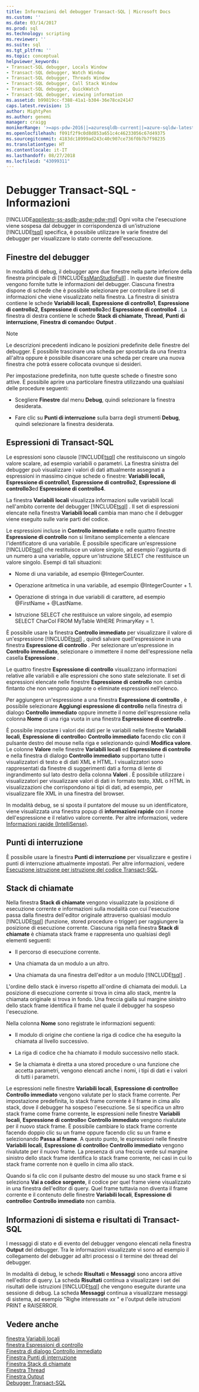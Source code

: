 ```yaml
---
title: Informazioni del debugger Transact-SQL | Microsoft Docs
ms.custom: ''
ms.date: 03/14/2017
ms.prod: sql
ms.technology: scripting
ms.reviewer: ''
ms.suite: sql
ms.tgt_pltfrm: ''
ms.topic: conceptual
helpviewer_keywords:
- Transact-SQL debugger, Locals Window
- Transact-SQL debugger, Watch Window
- Transact-SQL debugger, Threads Window
- Transact-SQL debugger, Call Stack Window
- Transact-SQL debugger, QuickWatch
- Transact-SQL debugger, viewing information
ms.assetid: b99819cc-f388-41a1-b304-36e78ce24147
caps.latest.revision: 15
author: MightyPen
ms.author: genemi
manager: craigg
monikerRange: '>=aps-pdw-2016||=azuresqldb-current||=azure-sqldw-latest||>=sql-server-2016||=sqlallproducts-allversions||>=sql-server-linux-2017||=azuresqldb-mi-current'
ms.openlocfilehash: f091f2f9c0d8d853a651c4c46233056c67d49375
ms.sourcegitcommit: 4183dc18999ad243c40c907ce736f0b7b7f98235
ms.translationtype: HT
ms.contentlocale: it-IT
ms.lasthandoff: 08/27/2018
ms.locfileid: "43099311"
---
```

# <a name="transact-sql-debugger---information"></a>Debugger Transact-SQL - Informazioni
[!INCLUDE[appliesto-ss-asdb-asdw-pdw-md](../../includes/appliesto-ss-asdb-asdw-pdw-md.md)]
  Ogni volta che l'esecuzione viene sospesa dal debugger in corrispondenza di un'istruzione [!INCLUDE[tsql](../../includes/tsql-md.md)] specifica, è possibile utilizzare le varie finestre del debugger per visualizzare lo stato corrente dell'esecuzione.  
  
## <a name="debugger-windows"></a>Finestre del debugger  
 In modalità di debug, il debugger apre due finestre nella parte inferiore della finestra principale di [!INCLUDE[ssManStudioFull](../../includes/ssmanstudiofull-md.md)] . In queste due finestre vengono fornite tutte le informazioni del debugger. Ciascuna finestra dispone di schede che è possibile selezionare per controllare il set di informazioni che viene visualizzato nella finestra. La finestra di sinistra contiene le schede **Variabili locali**, **Espressione di controllo1**, **Espressione di controllo2**, **Espressione di controllo3**ed **Espressione di controllo4** . La finestra di destra contiene le schede **Stack di chiamate**, **Thread**, **Punti di interruzione**, **Finestra di comando**e **Output** .  
  
> [!NOTE]  
>  Le descrizioni precedenti indicano le posizioni predefinite delle finestre del debugger. È possibile trascinare una scheda per spostarla da una finestra all'altra oppure è possibile disancorare una scheda per creare una nuova finestra che potrà essere collocata ovunque si desideri.  
  
 Per impostazione predefinita, non tutte queste schede o finestre sono attive. È possibile aprire una particolare finestra utilizzando una qualsiasi delle procedure seguenti:  
  
-   Scegliere **Finestre** dal menu **Debug**, quindi selezionare la finestra desiderata.  
  
-   Fare clic su **Punti di interruzione** sulla barra degli strumenti **Debug**, quindi selezionare la finestra desiderata.  
  
## <a name="transact-sql-expressions"></a>Espressioni di Transact-SQL  
 Le espressioni sono clausole [!INCLUDE[tsql](../../includes/tsql-md.md)] che restituiscono un singolo valore scalare, ad esempio variabili o parametri. La finestra sinistra del debugger può visualizzare i valori di dati attualmente assegnati a espressioni in massimo cinque schede o finestre: **Variabili locali, Espressione di controllo1**, **Espressione di controllo2**, **Espressione di controllo3**ed **Espressione di controllo4**.  
  
 La finestra **Variabili locali** visualizza informazioni sulle variabili locali nell'ambito corrente del debugger [!INCLUDE[tsql](../../includes/tsql-md.md)] . Il set di espressioni elencate nella finestra **Variabili locali** cambia man mano che il debugger viene eseguito sulle varie parti del codice.  
  
 Le espressioni incluse in **Controllo immediato** e nelle quattro finestre **Espressione di controllo** non si limitano semplicemente a elencare l'identificatore di una variabile. È possibile specificare un'espressione [!INCLUDE[tsql](../../includes/tsql-md.md)] che restituisce un valore singolo, ad esempio l'aggiunta di un numero a una variabile, oppure un'istruzione SELECT che restituisce un valore singolo. Esempi di tali situazioni:  
  
-   Nome di una variabile, ad esempio @IntegerCounter.  
  
-   Operazione aritmetica in una variabile, ad esempio @IntegerCounter + 1.  
  
-   Operazione di stringa in due variabili di carattere, ad esempio @FirstName + @LastName.  
  
-   Istruzione SELECT che restituisce un valore singolo, ad esempio SELECT CharCol FROM MyTable WHERE PrimaryKey = 1.  
  
 È possibile usare la finestra **Controllo immediato** per visualizzare il valore di un'espressione [!INCLUDE[tsql](../../includes/tsql-md.md)] , quindi salvare quell'espressione in una finestra **Espressione di controllo** . Per selezionare un'espressione in **Controllo immediato**, selezionare o immettere il nome dell'espressione nella casella **Espressione** .  
  
 Le quattro finestre **Espressione di controllo** visualizzano informazioni relative alle variabili e alle espressioni che sono state selezionate. Il set di espressioni elencate nelle finestre **Espressione di controllo** non cambia fintanto che non vengono aggiunte o eliminate espressioni nell'elenco.  
  
 Per aggiungere un'espressione a una finestra **Espressione di controllo** , è possibile selezionare **Aggiungi espressione di controllo** nella finestra di dialogo **Controllo immediato** oppure immette il nome dell'espressione nella colonna **Nome** di una riga vuota in una finestra **Espressione di controllo** .  
  
 È possibile impostare i valori dei dati per le variabili nelle finestre **Variabili locali**, **Espressione di controllo**o **Controllo immediato** facendo clic con il pulsante destro del mouse nella riga e selezionando quindi **Modifica valore**. Le colonne **Valore** nelle finestre **Variabili locali** ed **Espressione di controllo** e nella finestra di dialogo **Controllo immediato** supportano tutte i visualizzatori di testo e di dati XML e HTML. I visualizzatori sono rappresentati da finestre di suggerimenti dati a forma di lente di ingrandimento sul lato destro della colonna **Valori** . È possibile utilizzare i visualizzatori per visualizzare valori di dati in formato testo, XML o HTML in visualizzazioni che corrispondono ai tipi di dati, ad esempio, per visualizzare file XML in una finestra del browser.  
  
 In modalità debug, se si sposta il puntatore del mouse su un identificatore, viene visualizzata una finestra popup di **informazioni rapide** con il nome dell'espressione e il relativo valore corrente. Per altre informazioni, vedere [Informazioni rapide &#40;IntelliSense&#41;](../../relational-databases/scripting/quick-info-intellisense.md).  
  
## <a name="breakpoints"></a>Punti di interruzione  
 È possibile usare la finestra **Punti di interruzione** per visualizzare e gestire i punti di interruzione attualmente impostati. Per altre informazioni, vedere [Esecuzione istruzione per istruzione del codice Transact-SQL](../../relational-databases/scripting/step-through-transact-sql-code.md).  
  
## <a name="call-stacks"></a>Stack di chiamate  
 Nella finestra **Stack di chiamate** vengono visualizzate la posizione di esecuzione corrente e informazioni sulla modalità con cui l'esecuzione passa dalla finestra dell'editor originale attraverso qualsiasi modulo [!INCLUDE[tsql](../../includes/tsql-md.md)] (funzione, stored procedure o trigger) per raggiungere la posizione di esecuzione corrente. Ciascuna riga nella finestra **Stack di chiamate** è chiamata stack frame e rappresenta uno qualsiasi degli elementi seguenti:  
  
-   Il percorso di esecuzione corrente.  
  
-   Una chiamata da un modulo a un altro.  
  
-   Una chiamata da una finestra dell'editor a un modulo [!INCLUDE[tsql](../../includes/tsql-md.md)] .  
  
 L'ordine dello stack è inverso rispetto all'ordine di chiamata dei moduli. La posizione di esecuzione corrente si trova in cima allo stack, mentre la chiamata originale si trova in fondo. Una freccia gialla sul margine sinistro dello stack frame identifica il frame nel quale il debugger ha sospeso l'esecuzione.  
  
 Nella colonna **Nome** sono registrate le informazioni seguenti:  
  
-   Il modulo di origine che contiene la riga di codice che ha eseguito la chiamata al livello successivo.  
  
-   La riga di codice che ha chiamato il modulo successivo nello stack.  
  
-   Se la chiamata è diretta a una stored procedure o una funzione che accetta parametri, vengono elencati anche i nomi, i tipi di dati e i valori di tutti i parametri.  
  
 Le espressioni nelle finestre **Variabili locali**, **Espressione di controllo**e **Controllo immediato** vengono valutate per lo stack frame corrente. Per impostazione predefinita, lo stack frame corrente è il frame in cima allo stack, dove il debugger ha sospeso l'esecuzione. Se si specifica un altro stack frame come frame corrente, le espressioni nelle finestre **Variabili locali**, **Espressione di controllo**e **Controllo immediato** vengono rivalutate per il nuovo stack frame. È possibile cambiare lo stack frame corrente facendo doppio clic su un frame oppure facendo clic su un frame e selezionando **Passa al frame**. A questo punto, le espressioni nelle finestre **Variabili locali**, **Espressione di controllo**e **Controllo immediato** vengono rivalutate per il nuovo frame. La presenza di una freccia verde sul margine sinistro dello stack frame identifica lo stack frame corrente, nei casi in cui lo stack frame corrente non è quello in cima allo stack.  
  
 Quando si fa clic con il pulsante destro del mouse su uno stack frame e si seleziona **Vai a codice sorgente**, il codice per quel frame viene visualizzato in una finestra dell'editor di query. Quel frame tuttavia non diventa il frame corrente e il contenuto delle finestre **Variabili locali**, **Espressione di controllo**e **Controllo immediato** non cambia.  
  
## <a name="system-information-and-transact-sql-results"></a>Informazioni di sistema e risultati di Transact-SQL  
 I messaggi di stato e di evento del debugger vengono elencati nella finestra **Output** del debugger. Tra le informazioni visualizzate vi sono ad esempio il collegamento del debugger ad altri processi o il termine dei thread del debugger.  
  
 In modalità di debug, le schede **Risultati** e **Messaggi** sono ancora attive nell'editor di query. La scheda **Risultati** continua a visualizzare i set dei risultati delle istruzioni [!INCLUDE[tsql](../../includes/tsql-md.md)] che vengono eseguite durante una sessione di debug. La scheda **Messaggi** continua a visualizzare messaggi di sistema, ad esempio "Righe interessate *xx* " e l'output delle istruzioni PRINT e RAISERROR.  
  
## <a name="see-also"></a>Vedere anche  
 [finestra Variabili locali](../../relational-databases/scripting/transact-sql-debugger-locals-window.md)   
 [finestra Espressioni di controllo](../../relational-databases/scripting/transact-sql-debugger-watch-window.md)   
 [Finestra di dialogo Controllo immediato](../../relational-databases/scripting/transact-sql-debugger-quickwatch-dialog-box.md)   
 [Finestra Punti di interruzione](../../relational-databases/scripting/transact-sql-debugger-breakpoints-window.md)   
 [Finestra Stack di chiamate](../../relational-databases/scripting/transact-sql-debugger-call-stack-window.md)   
 [Finestra Thread](../../relational-databases/scripting/transact-sql-debugger-threads-window.md)   
 [Finestra Output](../../relational-databases/scripting/transact-sql-debugger-output-window.md)   
 [Debugger Transact-SQL](../../relational-databases/scripting/transact-sql-debugger.md)  
  
  
